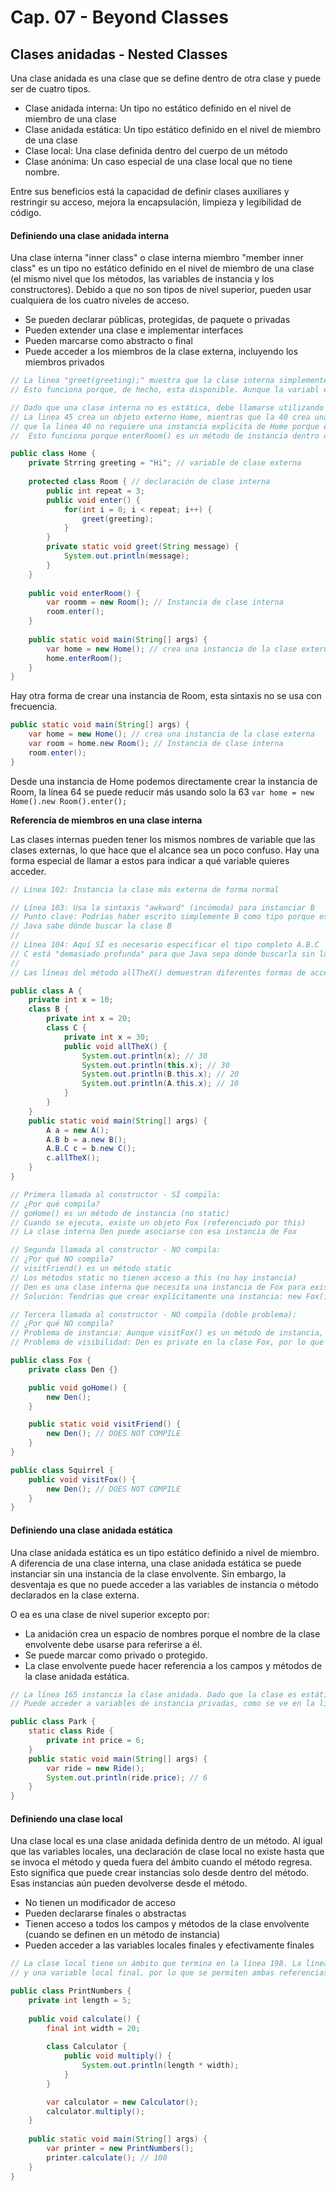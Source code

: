 # Cap. 07 - Beyond Classes

## Clases anidadas - Nested Classes

Una clase anidada es una clase que se define dentro de otra clase y puede ser de cuatro tipos.

* Clase anidada interna: Un tipo no estático definido en el nivel de miembro de una clase
* Clase anidada estática: Un tipo estático definido en el nivel de miembro de una clase
* Clase local: Una clase definida dentro del cuerpo de un método
* Clase anónima: Un caso especial de una clase local que no tiene nombre.

Entre sus beneficios está la capacidad de definir clases auxiliares y restringir su acceso, mejora la encapsulación, limpieza y legibilidad de código.

#### Definiendo una clase anidada interna

Una clase interna "inner class" o clase interna miembro "member inner class" es un tipo no estático definido en el nivel de miembro de una clase (el mismo nivel que los métodos, las variables de instancia y los constructores). Debido a que no son tipos de nivel superior, pueden usar cualquiera de los cuatro niveles de acceso.

* Se pueden declarar públicas, protegidas, de paquete o privadas
* Pueden extender una clase e implementar interfaces
* Pueden marcarse como abstracto o final
* Puede acceder a los miembros de la clase externa, incluyendo los miembros privados

```java
// La linea "greet(greeting);" muestra que la clase interna simplemente se refiere a un "greeting" como si estuviera disponible en la clase Room. 
// Esto funciona porque, de hecho, esta disponible. Aunque la variabl es privada, se accede a ella dentro de esa misma clase.

// Dado que una clase interna no es estática, debe llamarse utilizando una instancia de clase. Esto significa que debe crear dos objetos. 
// La linea 45 crea un objeto externo Home, mientras que la 40 crea una instancia de Room, hay que entender 
// que la linea 40 no requiere una instancia explicita de Home porque es un método de instancia dentro de Home. 
//  Esto funciona porque enterRoom() es un método de instancia dentro de la clase Home. Tanto Room como enterRoom() son miembros de Home.

public class Home {
    private Strring greeting = "Hi"; // variable de clase externa
    
    protected class Room { // declaración de clase interna
        public int repeat = 3;
        public void enter() {
            for(int i = 0; i < repeat; i++) {
                greet(greeting);
            }
        }
        private static void greet(String message) {
            System.out.println(message);
        }
    }
    
    public void enterRoom() {
        var roomm = new Room(); // Instancia de clase interna
        room.enter();
    }
    
    public static void main(String[] args) {
        var home = new Home(); // crea una instancia de la clase externa
        home.enterRoom();
    }
}
```

Hay otra forma de crear una instancia de Room, esta sintaxis no se usa con frecuencia.

```java
public static void main(String[] args) {
    var home = new Home(); // crea una instancia de la clase externa
    var room = home.new Room(); // Instancia de clase interna
    room.enter();
}
```

Desde una instancia de Home podemos directamente crear la instancia de Room, la línea 64 se puede reducir más usando solo la 63 `var home = new Home().new Room().enter();`

**Referencia de miembros en una clase interna**

Las clases internas pueden tener los mismos nombres de variable que las clases externas, lo que hace que el alcance sea un poco confuso. Hay una forma especial de llamar a estos para indicar a qué variable quieres acceder.

```java
// Línea 102: Instancia la clase más externa de forma normal

// Línea 103: Usa la sintaxis "awkward" (incómoda) para instanciar B
// Punto clave: Podrías haber escrito simplemente B como tipo porque está disponible a nivel de miembro de A
// Java sabe dónde buscar la clase B
//
// Línea 104: Aquí SÍ es necesario especificar el tipo completo A.B.C
// C está "demasiado profunda" para que Java sepa dónde buscarla sin la ruta completa
//
// Las líneas del método allTheX() demuestran diferentes formas de acceder a variables

public class A {
    private int x = 10;
    class B {
        private int x = 20;
        class C {
            private int x = 30;
            public void allTheX() {
                System.out.println(x); // 30
                System.out.println(this.x); // 30
                System.out.println(B.this.x); // 20
                System.out.println(A.this.x); // 10
            }
        }
    }
    public static void main(String[] args) {
        A a = new A();
        A.B b = a.new B();
        A.B.C c = b.new C();
        c.allTheX();
    } 
}

// Primera llamada al constructor - SÍ compila:
// ¿Por qué compila?
// goHome() es un método de instancia (no static)
// Cuando se ejecuta, existe un objeto Fox (referenciado por this)
// La clase interna Den puede asociarse con esa instancia de Fox

// Segunda llamada al constructor - NO compila:
// ¿Por qué NO compila?
// visitFriend() es un método static
// Los métodos static no tienen acceso a this (no hay instancia)
// Den es una clase interna que necesita una instancia de Fox para existir
// Solución: Tendrías que crear explícitamente una instancia: new Fox().new Den()

// Tercera llamada al constructor - NO compila (doble problema):
// ¿Por qué NO compila?
// Problema de instancia: Aunque visitFox() es un método de instancia, es de la clase Squirrel, no de Fox
// Problema de visibilidad: Den es private en la clase Fox, por lo que no es accesible desde Squirrel

public class Fox {
    private class Den {}

    public void goHome() {
        new Den();
    }

    public static void visitFriend() {
        new Den(); // DOES NOT COMPILE
    }
}

public class Squirrel {
    public void visitFox() {
        new Den(); // DOES NOT COMPILE
    }
}
```

#### Definiendo una clase anidada estática

Una clase anidada estática es un tipo estático definido a nivel de miembro. A diferencia de una clase interna, una clase anidada estática se puede instanciar sin una instancia de la clase envolvente. Sin embargo, la desventaja es que no puede acceder a las variables de instancia o método declarados en la clase externa.

O ea es una clase de nivel superior excepto por:
* La anidación crea un espacio de nombres porque el nombre de la clase envolvente debe usarse para referirse a él.
* Se puede marcar como privado o protegido.
* La clase envolvente puede hacer referencia a los campos y métodos de la clase anidada estática.


```java
// La línea 165 instancia la clase anidada. Dado que la clase es estática, no necesita una instancia de Park para usarla. 
// Puede acceder a variables de instancia privadas, como se ve en la linea 166.

public class Park {
    static class Ride {
        private int price = 6;
    }
    public static void main(String[] args) {
        var ride = new Ride();
        System.out.println(ride.price); // 6
    }
}
```

#### Definiendo una clase local 

Una clase local es una clase anidada definida dentro de un método. Al igual que las variables locales, una declaración de clase local no existe hasta que se invoca el método y queda fuera del ámbito cuando el método regresa. Esto significa que puede crear instancias solo desde dentro del método. Esas instancias aún pueden devolverse desde el método.

* No tienen un modificador de acceso
* Pueden declararse finales o abstractas
* Tienen acceso a todos los campos y métodos de la clase envolvente (cuando se definen en un método de instancia)
* Pueden acceder a las variables locales finales y efectivamente finales

```java
// La clase local tiene un ámbito que termina en la línea 198. La línea 192 se refiere a una variable de instancia 
// y una variable local final, por lo que se permiten ambas referencias a variables desde dentro de la clase local.

public class PrintNumbers {
    private int length = 5;
    
    public void calculate() {
        final int width = 20;
        
        class Calculator {
            public void multiply() {
                System.out.println(length * width);
            }
        }

        var calculator = new Calculator();
        calculator.multiply();
    }
    
    public static void main(String[] args) {
        var printer = new PrintNumbers();
        printer.calculate(); // 100
    }
}
```

